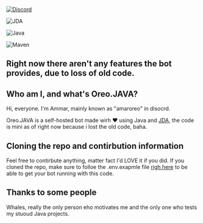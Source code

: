 [![Discord](https://img.shields.io/badge/Discord-Join%20Chat-5865F2?style=for-the-badge&logo=discord&logoColor=white)](https://discord.gg/4s9YUyJaSW)

![JDA](https://img.shields.io/badge/JDA-Discord%20API-5865F2?style=for-the-badge&logo=java&logoColor=white)


![Java](https://img.shields.io/badge/Java-ED8B00?style=for-the-badge&logo=openjdk&logoColor=white)

![Maven](https://img.shields.io/badge/Maven-C71A36?style=for-the-badge&logo=apachemaven&logoColor=white)

## Right now there aren't any features the bot provides, due to loss of old code.

## Who am I, and what's Oreo.JAVA?
Hi, everyone.
I'm Ammar, mainly known as "amaroreo" in disocrd.

Oreo.JAVA is a self-hosted bot made wirh ❤️ using Java and [JDA](https://github.com/discord-jda/JDA), the code is mini as of right now because i lost the old code, baha.

## Cloning the repo and contirbution information
Feel free to contirbute anything, matter fact I'd LOVE it if you did.
If you cloned the repo, make sure to folloe the .env.exapmle file [righ here]() to be able to get your bot running with this code.

## Thanks to some people
Whales, really the only person eho motivates me and the only one who tests my stuoud Java projects.
